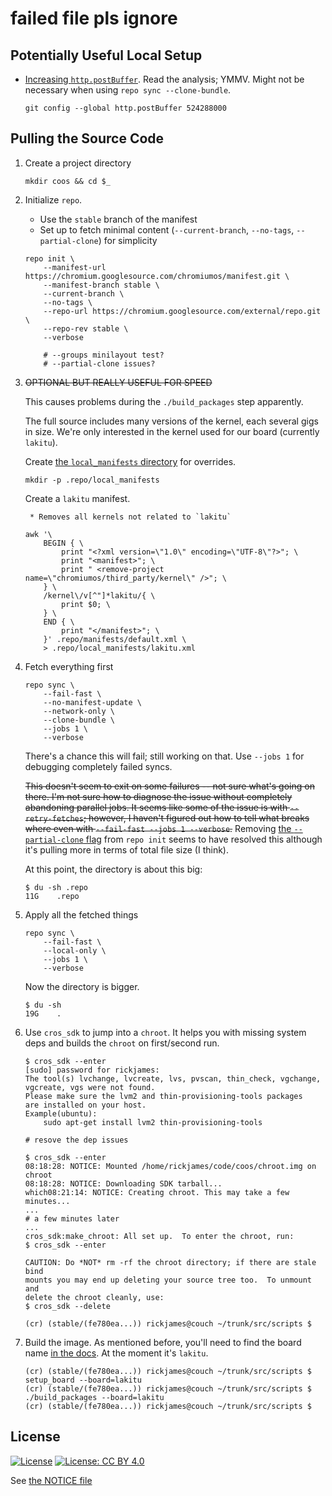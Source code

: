 # failed file pls ignore

## Potentially Useful Local Setup

* [Increasing `http.postBuffer`](https://stackoverflow.com/a/6849424). Read the analysis; YMMV. Might not be necessary when using `repo sync --clone-bundle`.

    ```shell
    git config --global http.postBuffer 524288000
    ```

## Pulling the Source Code

1. Create a project directory

    ```shell
    mkdir coos && cd $_
    ```

2. Initialize `repo`.

    * Use the `stable` branch of the manifest
    * Set up to fetch minimal content (`--current-branch`, `--no-tags`, `--partial-clone`) for simplicity

    ```shell
    repo init \
        --manifest-url https://chromium.googlesource.com/chromiumos/manifest.git \
        --manifest-branch stable \
        --current-branch \
        --no-tags \
        --repo-url https://chromium.googlesource.com/external/repo.git \
        --repo-rev stable \
        --verbose

        # --groups minilayout test?
        # --partial-clone issues?
    ```

3. ~~OPTIONAL BUT REALLY USEFUL FOR SPEED~~

    This causes problems during the `./build_packages` step apparently.

    The full source includes many versions of the kernel, each several gigs in size. We're only interested in the kernel used for our board (currently `lakitu`).

    Create [the `local_manifests` directory](https://chromium.googlesource.com/external/repo.git/+/refs/heads/stable/docs/internal-fs-layout.md#Manifests) for overrides.

    ```shell
    mkdir -p .repo/local_manifests
    ```

    Create a `lakitu` manifest.

        * Removes all kernels not related to `lakitu`

    ```shell
    awk '\
        BEGIN { \
            print "<?xml version=\"1.0\" encoding=\"UTF-8\"?>"; \
            print "<manifest>"; \
            print " <remove-project name=\"chromiumos/third_party/kernel\" />"; \
        } \
        /kernel\/v[^"]*lakitu/{ \
            print $0; \
        } \
        END { \
            print "</manifest>"; \
        }' .repo/manifests/default.xml \
        > .repo/local_manifests/lakitu.xml
    ```
4. Fetch everything first

    ```shell
    repo sync \
        --fail-fast \
        --no-manifest-update \
        --network-only \
        --clone-bundle \
        --jobs 1 \
        --verbose
    ```

    There's a chance this will fail; still working on that. Use `--jobs 1` for debugging completely failed syncs.

    ~~This doesn't seem to exit on some failures -- not sure what's going on there. I'm not sure how to diagnose the issue without completely abandoning parallel jobs. It seems like some of the issue is with `--retry-fetches`; however, I haven't figured out how to tell what breaks where even with `--fail-fast --jobs 1 --verbose`.~~ Removing [the `--partial-clone` flag](https://git-scm.com/docs/partial-clone) from `repo init` seems to have resolved this although it's pulling more in terms of total file size (I think).

    At this point, the directory is about this big:

    ```shell
    $ du -sh .repo
    11G    .repo
    ```

5. Apply all the fetched things

    ```shell
    repo sync \
        --fail-fast \
        --local-only \
        --jobs 1 \
        --verbose
    ```

    Now the directory is bigger.

    ```shell
    $ du -sh
    19G	   .
    ```

6. Use `cros_sdk` to jump into a `chroot`. It helps you with missing system deps and builds the `chroot` on first/second run.

    ```shell
    $ cros_sdk --enter
    [sudo] password for rickjames:
    The tool(s) lvchange, lvcreate, lvs, pvscan, thin_check, vgchange, vgcreate, vgs were not found.
    Please make sure the lvm2 and thin-provisioning-tools packages
    are installed on your host.
    Example(ubuntu):
        sudo apt-get install lvm2 thin-provisioning-tools

    # resove the dep issues

    $ cros_sdk --enter
    08:18:28: NOTICE: Mounted /home/rickjames/code/coos/chroot.img on chroot
    08:18:28: NOTICE: Downloading SDK tarball...
    which08:21:14: NOTICE: Creating chroot. This may take a few minutes...
    ...
    # a few minutes later
    ...
    cros_sdk:make_chroot: All set up.  To enter the chroot, run:
    $ cros_sdk --enter

    CAUTION: Do *NOT* rm -rf the chroot directory; if there are stale bind
    mounts you may end up deleting your source tree too.  To unmount and
    delete the chroot cleanly, use:
    $ cros_sdk --delete

    (cr) (stable/(fe780ea...)) rickjames@couch ~/trunk/src/scripts $
    ```

7. Build the image. As mentioned before, you'll need to find the board name [in the docs](https://cloud.google.com/container-optimized-os/docs/how-to/building-from-open-source). At the moment it's `lakitu`.

    ```shell
    (cr) (stable/(fe780ea...)) rickjames@couch ~/trunk/src/scripts $ setup_board --board=lakitu
    (cr) (stable/(fe780ea...)) rickjames@couch ~/trunk/src/scripts $ ./build_packages --board=lakitu
    (cr) (stable/(fe780ea...)) rickjames@couch ~/trunk/src/scripts $
    ```

## License

[![License](https://img.shields.io/badge/License-Apache%202.0-blue.svg)](https://opensource.org/licenses/Apache-2.0) [![License: CC BY 4.0](https://img.shields.io/badge/License-CC%20BY%204.0-lightgrey.svg)](https://creativecommons.org/licenses/by/4.0/)

See [the NOTICE file](./NOTICE)
